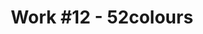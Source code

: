 ---
id_key: '24'
image: image_00052.jpg
thumbnail: thumb_image_00052.jpg
title: 'Work #12 - 52colours'
dimensions: '200 × 250  '
medium: Acrylic on canavs
work-year: '1980'
artist: Flossie Athey  
notes: explicit and implicit layers
galleries: "[apple \\, lemon]"
permalink: "/works/24.html"
layout: single-work
---